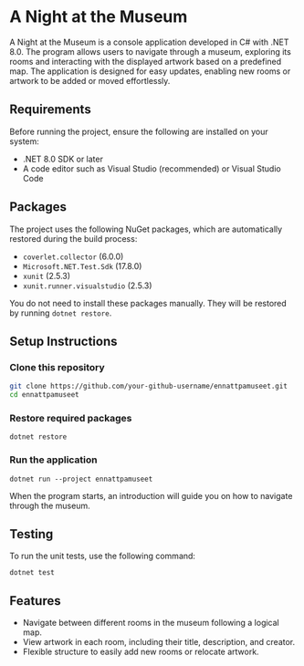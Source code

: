 # A Night at the Museum

A Night at the Museum is a console application developed in C# with .NET 8.0. The program allows users to navigate through a museum, exploring its rooms and interacting with the displayed artwork based on a predefined map. The application is designed for easy updates, enabling new rooms or artwork to be added or moved effortlessly.

## Requirements

Before running the project, ensure the following are installed on your system:

- .NET 8.0 SDK or later
- A code editor such as Visual Studio (recommended) or Visual Studio Code

## Packages

The project uses the following NuGet packages, which are automatically restored during the build process:

- `coverlet.collector` (6.0.0)
- `Microsoft.NET.Test.Sdk` (17.8.0)
- `xunit` (2.5.3)
- `xunit.runner.visualstudio` (2.5.3)

You do not need to install these packages manually. They will be restored by running `dotnet restore`.

## Setup Instructions

### Clone this repository

```bash
git clone https://github.com/your-github-username/ennattpamuseet.git
cd ennattpamuseet
```

### Restore required packages
```
dotnet restore
```
### Run the application
```
dotnet run --project ennattpamuseet
```
When the program starts, an introduction will guide you on how to navigate through the museum.
## Testing

To run the unit tests, use the following command:
```
dotnet test
```
## Features

- Navigate between different rooms in the museum following a logical map.
- View artwork in each room, including their title, description, and creator.
- Flexible structure to easily add new rooms or relocate artwork.
